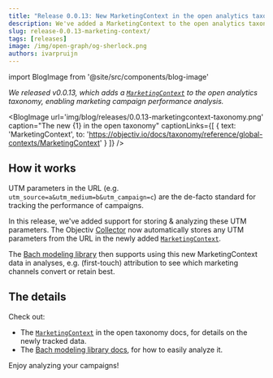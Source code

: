 ```yaml
---
title: "Release 0.0.13: New MarketingContext in the open analytics taxonomy"
description: We've added a MarketingContext to the open analytics taxonomy, enabling marketing campaign performance analysis. The Objectiv Collector now automatically stores any UTM parameters from the URL. 
slug: release-0.0.13-marketing-context/
tags: [releases]
image: /img/open-graph/og-sherlock.png
authors: ivarpruijn
---
```


<head>
  <meta property="og:title" content="Release 0.0.13: New MarketingContext in the open analytics taxonomy" />
</head>

import BlogImage from '@site/src/components/blog-image'


*We released v0.0.13, which adds a 
[`MarketingContext`](https://objectiv.io/docs/taxonomy/reference/global-contexts/MarketingContext) 
to the open analytics taxonomy, enabling marketing campaign performance analysis.*

<!--truncate-->

<BlogImage url='img/blog/releases/0.0.13-marketingcontext-taxonomy.png'
  caption="The new {1} in the open taxonomy"
  captionLinks={[
    {
      text: 'MarketingContext', 
      to: 'https://objectiv.io/docs/taxonomy/reference/global-contexts/MarketingContext'
    }
  ]} />

## How it works
UTM parameters in the URL (e.g. `utm_source=a&utm_medium=b&utm_campaign=c`) are the de-facto standard for 
tracking the performance of campaigns. 

In this release, we've added support for storing & analyzing these UTM parameters. The 
Objectiv [Collector](https://objectiv.io/docs/tracking/collector) now automatically stores any UTM parameters 
from the URL in the newly added 
[`MarketingContext`](https://objectiv.io/docs/taxonomy/reference/global-contexts/MarketingContext).

The [Bach modeling library](https://objectiv.io/docs/modeling/) then supports using this new MarketingContext 
data in analyses, e.g. (first-touch) attribution to see which marketing channels convert or retain best. 

## The details
Check out:
- The [`MarketingContext`](https://objectiv.io/docs/taxonomy/reference/global-contexts/MarketingContext) in 
the open taxonomy docs, for details on the newly tracked data.
- The [Bach modeling library docs](https://objectiv.io/docs/modeling/), for how to easily analyze it. 

Enjoy analyzing your campaigns!
